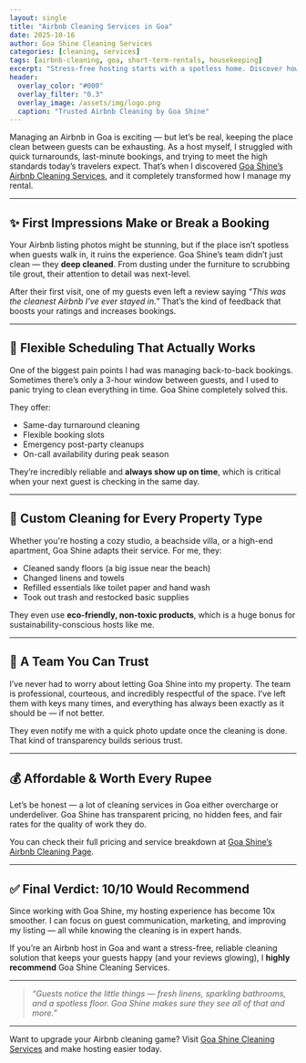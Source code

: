 ```yaml
---
layout: single
title: "Airbnb Cleaning Services in Goa"
date: 2025-10-16
author: Goa Shine Cleaning Services
categories: [cleaning, services]
tags: [airbnb-cleaning, goa, short-term-rentals, housekeeping]
excerpt: "Stress-free hosting starts with a spotless home. Discover how Goa Shine's Airbnb cleaning services keep your property guest-ready 24/7."
header:
  overlay_color: "#000"
  overlay_filter: "0.3"
  overlay_image: /assets/img/logo.png
  caption: "Trusted Airbnb Cleaning by Goa Shine"
---
```


Managing an Airbnb in Goa is exciting — but let’s be real, keeping the place clean between guests can be exhausting. As a host myself, I struggled with quick turnarounds, last-minute bookings, and trying to meet the high standards today’s travelers expect. That’s when I discovered [Goa Shine’s Airbnb Cleaning Services](https://www.goashinecs.com/airbnb-cleaning-services-goa.html), and it completely transformed how I manage my rental.

---

## ✨ First Impressions Make or Break a Booking

Your Airbnb listing photos might be stunning, but if the place isn’t spotless when guests walk in, it ruins the experience. Goa Shine’s team didn’t just clean — they **deep cleaned**. From dusting under the furniture to scrubbing tile grout, their attention to detail was next-level.

After their first visit, one of my guests even left a review saying _“This was the cleanest Airbnb I’ve ever stayed in.”_ That’s the kind of feedback that boosts your ratings and increases bookings.

---

## 🔄 Flexible Scheduling That Actually Works

One of the biggest pain points I had was managing back-to-back bookings. Sometimes there’s only a 3-hour window between guests, and I used to panic trying to clean everything in time. Goa Shine completely solved this.

They offer:

- Same-day turnaround cleaning  
- Flexible booking slots  
- Emergency post-party cleanups  
- On-call availability during peak season  

They’re incredibly reliable and **always show up on time**, which is critical when your next guest is checking in the same day.

---

## 🧼 Custom Cleaning for Every Property Type

Whether you're hosting a cozy studio, a beachside villa, or a high-end apartment, Goa Shine adapts their service. For me, they:

- Cleaned sandy floors (a big issue near the beach)  
- Changed linens and towels  
- Refilled essentials like toilet paper and hand wash  
- Took out trash and restocked basic supplies  

They even use **eco-friendly, non-toxic products**, which is a huge bonus for sustainability-conscious hosts like me.

---

## 🤝 A Team You Can Trust

I’ve never had to worry about letting Goa Shine into my property. The team is professional, courteous, and incredibly respectful of the space. I’ve left them with keys many times, and everything has always been exactly as it should be — if not better.

They even notify me with a quick photo update once the cleaning is done. That kind of transparency builds serious trust.

---

## 💰 Affordable & Worth Every Rupee

Let’s be honest — a lot of cleaning services in Goa either overcharge or underdeliver. Goa Shine has transparent pricing, no hidden fees, and fair rates for the quality of work they do.

You can check their full pricing and service breakdown at [Goa Shine’s Airbnb Cleaning Page](https://www.goashinecs.com/airbnb-cleaning-services-goa.html).

---

## ✅ Final Verdict: 10/10 Would Recommend

Since working with Goa Shine, my hosting experience has become 10x smoother. I can focus on guest communication, marketing, and improving my listing — all while knowing the cleaning is in expert hands.

If you’re an Airbnb host in Goa and want a stress-free, reliable cleaning solution that keeps your guests happy (and your reviews glowing), I **highly recommend** Goa Shine Cleaning Services.

---

> _“Guests notice the little things — fresh linens, sparkling bathrooms, and a spotless floor. Goa Shine makes sure they see all of that and more.”_

---

Want to upgrade your Airbnb cleaning game? Visit [Goa Shine Cleaning Services](https://www.goashinecs.com/airbnb-cleaning-services-goa.html) and make hosting easier today.
